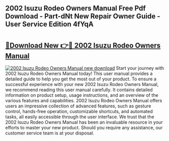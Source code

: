 ## 2002 Isuzu Rodeo Owners Manual Free Pdf Download - Part-dNt New Repair Owner Guide - User Service Edition 4fYqA

# <h2><a href="http://bc12905.oget.top/?id=2002+Isuzu+Rodeo+Owners+Manual">🔗Download New 👉🔴 2002 Isuzu Rodeo Owners Manual</a></h2>

[![2002 Isuzu Rodeo Owners Manual new download](https://i.imgur.com/5g1atiW.png)](http://bc12905.oget.top/?id=2002+Isuzu+Rodeo+Owners+Manual)
Start your journey with 2002 Isuzu Rodeo Owners Manual today! This user manual provides a detailed guide to help you get the most out of your product. To ensure a successful experience with your new 2002 Isuzu Rodeo Owners Manual, we recommend reading this user manual carefully. It contains detailed information on product setup, usage instructions, and an overview of the various features and capabilities. 2002 Isuzu Rodeo Owners Manual offers users an impressive collection of advanced features, such as gesture control, hands-free operation, customizable shortcuts, and automated tasks, all easily accessible through the user interface. We trust that the 2002 Isuzu Rodeo Owners Manual has been an invaluable resource in your efforts to master your new product. Should you require any assistance, our customer service team is at your disposal.
